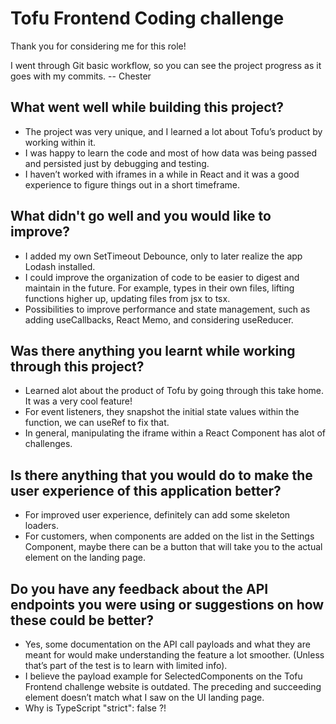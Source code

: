 # Tofu Frontend Coding challenge

Thank you for considering me for this role!

I went through Git basic workflow, so you can see the project progress as it goes with my commits.
-- Chester

## What went well while building this project?
* The project was very unique, and I learned a lot about Tofu’s product by working within it.
* I was happy to learn the code and most of how data was being passed and persisted just by debugging and testing.
* I haven’t worked with iframes in a while in React and it was a good experience to figure things out in a short timeframe.

## What didn't go well and you would like to improve?
* I added my own SetTimeout Debounce, only to later realize the app Lodash installed.
* I could improve the organization of code to be easier to digest and maintain in the future. For example, types in their own files, lifting functions higher up, updating files from jsx to tsx. 
* Possibilities to improve performance and state management, such as adding useCallbacks, React Memo, and considering useReducer. 

## Was there anything you learnt while working through this project?
* Learned alot about the product of Tofu by going through this take home. It was a very cool feature!
* For event listeners, they snapshot the  initial state values within the function, we can useRef to fix that.
* In general, manipulating the iframe within a React Component has alot of challenges.

## Is there anything that you would do to make the user experience of this application better?

* For improved user experience, definitely can add some skeleton loaders.
* For customers, when components are added on the list in the Settings Component, maybe there can be a button that will take you to the actual element on the landing page.

## Do you have any feedback about the API endpoints you were using or suggestions on how these could be better?
* Yes, some documentation on the API call payloads and what they are meant for would make understanding the feature a lot smoother. (Unless that’s part of the test is to learn with limited info).
* I believe the payload example for SelectedComponents on the Tofu Frontend challenge website is outdated. The preceding and succeeding element doesn’t match what I saw on the UI landing page.
* Why is TypeScript "strict": false ?!
